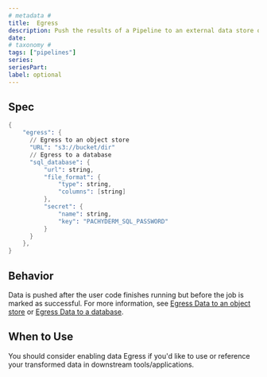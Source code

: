 ```yaml
---
# metadata # 
title:  Egress
description: Push the results of a Pipeline to an external data store or an SQL Database.
date: 
# taxonomy #
tags: ["pipelines"]
series:
seriesPart:
label: optional
---
```



## Spec

```s
{
    "egress": {
      // Egress to an object store
      "URL": "s3://bucket/dir"
      // Egress to a database
      "sql_database": {
          "url": string,
          "file_format": {
              "type": string,
              "columns": [string]
          },
          "secret": {
              "name": string,
              "key": "PACHYDERM_SQL_PASSWORD"
          }
      }
    },
}
```

## Behavior 

Data is pushed after the user code finishes running but before the job is marked as successful. For more information, see [Egress Data to an object store](../../how-tos/basic-data-operations/export-data-out-pachyderm/export-data-egress) or [Egress Data to a database](../../how-tos/basic-data-operations/export-data-out-pachyderm/sql-egress).


## When to Use 

You should consider enabling data Egress if you'd like to use or reference your transformed data in downstream tools/applications. 